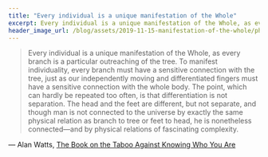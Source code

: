 ```yaml
---
title: "Every individual is a unique manifestation of the Whole"
excerpt: Every individual is a unique manifestation of the Whole, as every branch is a particular outreaching of the tree.
header_image_url: /blog/assets/2019-11-15-manifestation-of-the-whole/photo-1542448491-515005a365d3.jpeg
---
```


> Every individual is a unique manifestation of the Whole, as every branch is a particular outreaching of the tree. To manifest individuality, every branch must have a sensitive connection with the tree, just as our independently moving and differentiated fingers must have a sensitive connection with the whole body. The point, which can hardly be repeated too often, is that differentiation is not separation. The head and the feet are different, but not separate, and though man is not connected to the universe by exactly the same physical relation as branch to tree or feet to head, he is nonetheless connected—and by physical relations of fascinating complexity.

― Alan Watts, [The Book on the Taboo Against Knowing Who You Are](https://www.goodreads.com/work/quotes/58910)

